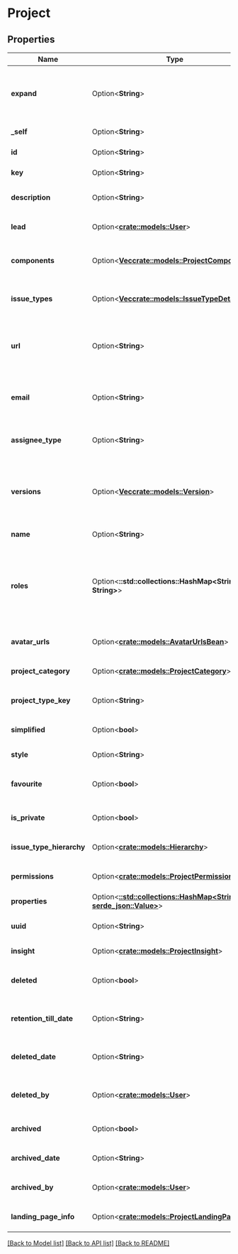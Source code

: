 # Project

## Properties

Name | Type | Description | Notes
------------ | ------------- | ------------- | -------------
**expand** | Option<**String**> | Expand options that include additional project details in the response. | [optional][readonly]
**_self** | Option<**String**> | The URL of the project details. | [optional][readonly]
**id** | Option<**String**> | The ID of the project. | [optional]
**key** | Option<**String**> | The key of the project. | [optional][readonly]
**description** | Option<**String**> | A brief description of the project. | [optional][readonly]
**lead** | Option<[**crate::models::User**](User.md)> | The username of the project lead. | [optional][readonly]
**components** | Option<[**Vec<crate::models::ProjectComponent>**](ProjectComponent.md)> | List of the components contained in the project. | [optional][readonly]
**issue_types** | Option<[**Vec<crate::models::IssueTypeDetails>**](IssueTypeDetails.md)> | List of the issue types available in the project. | [optional][readonly]
**url** | Option<**String**> | A link to information about this project, such as project documentation. | [optional][readonly]
**email** | Option<**String**> | An email address associated with the project. | [optional]
**assignee_type** | Option<**String**> | The default assignee when creating issues for this project. | [optional][readonly]
**versions** | Option<[**Vec<crate::models::Version>**](Version.md)> | The versions defined in the project. For more information, see [Create version](#api-rest-api-2-version-post). | [optional][readonly]
**name** | Option<**String**> | The name of the project. | [optional][readonly]
**roles** | Option<**::std::collections::HashMap<String, String>**> | The name and self URL for each role defined in the project. For more information, see [Create project role](#api-rest-api-2-role-post). | [optional][readonly]
**avatar_urls** | Option<[**crate::models::AvatarUrlsBean**](AvatarUrlsBean.md)> | The URLs of the project's avatars. | [optional][readonly]
**project_category** | Option<[**crate::models::ProjectCategory**](ProjectCategory.md)> | The category the project belongs to. | [optional][readonly]
**project_type_key** | Option<**String**> | The [project type](https://confluence.atlassian.com/x/GwiiLQ#Jiraapplicationsoverview-Productfeaturesandprojecttypes) of the project. | [optional][readonly]
**simplified** | Option<**bool**> | Whether the project is simplified. | [optional][readonly]
**style** | Option<**String**> | The type of the project. | [optional][readonly]
**favourite** | Option<**bool**> | Whether the project is selected as a favorite. | [optional]
**is_private** | Option<**bool**> | Whether the project is private. | [optional][readonly]
**issue_type_hierarchy** | Option<[**crate::models::Hierarchy**](Hierarchy.md)> | The issue type hierarchy for the project. | [optional][readonly]
**permissions** | Option<[**crate::models::ProjectPermissions**](ProjectPermissions.md)> | User permissions on the project | [optional][readonly]
**properties** | Option<[**::std::collections::HashMap<String, serde_json::Value>**](serde_json::Value.md)> | Map of project properties | [optional][readonly]
**uuid** | Option<**String**> | Unique ID for next-gen projects. | [optional][readonly]
**insight** | Option<[**crate::models::ProjectInsight**](ProjectInsight.md)> | Insights about the project. | [optional][readonly]
**deleted** | Option<**bool**> | Whether the project is marked as deleted. | [optional][readonly]
**retention_till_date** | Option<**String**> | The date when the project is deleted permanently. | [optional][readonly]
**deleted_date** | Option<**String**> | The date when the project was marked as deleted. | [optional][readonly]
**deleted_by** | Option<[**crate::models::User**](User.md)> | The user who marked the project as deleted. | [optional][readonly]
**archived** | Option<**bool**> | Whether the project is archived. | [optional][readonly]
**archived_date** | Option<**String**> | The date when the project was archived. | [optional][readonly]
**archived_by** | Option<[**crate::models::User**](User.md)> | The user who archived the project. | [optional][readonly]
**landing_page_info** | Option<[**crate::models::ProjectLandingPageInfo**](ProjectLandingPageInfo.md)> | The project landing page info. | [optional][readonly]

[[Back to Model list]](../README.md#documentation-for-models) [[Back to API list]](../README.md#documentation-for-api-endpoints) [[Back to README]](../README.md)



